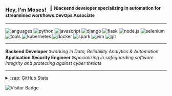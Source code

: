 ### Hey, I'm Moses! &nbsp;&nbsp;<sup>👾 &#12299;Backend developer specializing in automation for streamlined workflows.DevOps Associate</sup>

----

![languages](https://img.shields.io/static/v1?label=&message=languages:&color=111&style=flat-square)
![python](https://img.shields.io/static/v1?logo=python&label=&message=python&color=306998&logoColor=white&style=flat-square&link=)
![javascript](https://img.shields.io/static/v1?logo=javascript&label=&message=javascript&color=F7DF1E&logoColor=black&style=flat-square&link=)
![django](https://img.shields.io/static/v1?logo=django&label=&message=django&color=092E20&logoColor=white&style=flat-square)
![flask](https://img.shields.io/static/v1?logo=flask&label=&message=flask&color=000000&logoColor=white&style=flat-square)
![node.js](https://img.shields.io/static/v1?logo=node.js&label=&message=node.js&color=339933&logoColor=white&style=flat-square)
![selenium](https://img.shields.io/static/v1?logo=selenium&label=&message=selenium&color=43B02A&logoColor=white&style=flat-square)
![tools](https://img.shields.io/static/v1?label=&message=tools:&color=111&style=flat-square)
![kubernetes](https://img.shields.io/static/v1?logo=kubernetes&label=&message=kubernetes&color=36465D&logoColor=AAA&style=flat-square)
![docker](https://img.shields.io/static/v1?logo=docker&label=&message=docker&color=36465D&logoColor=AAA&style=flat-square)
![spark](https://img.shields.io/static/v1?logo=apache-spark&label=&message=spark&color=36465D&logoColor=AAA&style=flat-square)
![vim](https://img.shields.io/static/v1?logo=vim&label=&message=vim&color=36465D&logoColor=AAA&style=flat-square)
![git](https://img.shields.io/static/v1?logo=git&label=&message=git&color=36465D&logoColor=AAA&style=flat-square)
&nbsp;&nbsp;&nbsp;

----

**Backend Developer** &#12299;_working in Data, Reliability Analytics & Automation_
<br/>
**Application Security Engineer** &#12299;_specializing in safeguarding software integrity and protecting against cyber threats_

----
<details>
  <summary>:zap: GitHub Stats</summary>

  <img alt="codeSTACKr's GitHub Stats" src="https://github-readme-stats.vercel.app/api?username=TheODDYSEY&show_icons=true&hide_border=false&title_color=ff652f&icon_color=FFE400&bg_color=09131B&text_color=ffffff&border_color=0c1a25" />

</details>


![Visitor Badge](https://visitor-badge.laobi.icu/badge?page_id=TheODDYSEY.TheODDYSEY)
